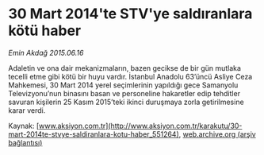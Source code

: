 # 30 Mart 2014'te STV'ye saldıranlara kötü haber

*Emin Akdağ 2015.06.16*

<div class="pNewsDetailMainContent ctx_content" itemprop="articleBody">
 <p>
  Adaletin ve ona dair mekanizmaların, bazen gecikse de bir gün mutlaka tecelli etme gibi kötü bir huyu vardır. İstanbul Anadolu 63’üncü Asliye Ceza Mahkemesi, 30 Mart 2014 yerel seçimlerinin yapıldığı gece Samanyolu Televizyonu’nun binasını basan ve personeline hakaretler edip tehditler savuran kişilerin 25 Kasım 2015’teki ikinci duruşmaya zorla getirilmesine karar verdi.
 </p>
</div>


Kaynak: [www.aksiyon.com.tr](http://www.aksiyon.com.tr/karakutu/30-mart-2014te-stvye-saldiranlara-kotu-haber_551264), [web.archive.org (arşiv bağlantısı)](http://web.archive.org/web/20151223151803/http://www.aksiyon.com.tr/karakutu/30-mart-2014te-stvye-saldiranlara-kotu-haber_551264)
